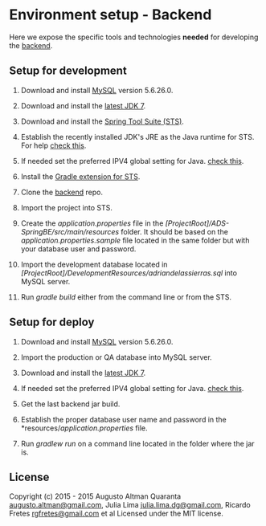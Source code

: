 Environment setup - Backend
=========

Here we expose the specific tools and technologies **needed** for developing the [backend](https://github.com/AdrianDeLasSierras/Backend).

Setup for development
-------------

1. Download and install [MySQL](http://www.mysql.com/downloads/) version 5.6.26.0.

2. Download and install the [latest JDK 7](http://www.oracle.com/technetwork/es/java/javase/downloads/jdk7-downloads-1880260.html).

3. Download and install the [Spring Tool Suite (STS)](https://spring.io/tools/sts).

4. Establish the recently installed JDK's JRE as the Java runtime for STS. For help [check this](http://stackoverflow.com/questions/25584564/change-enviornment-to-jdk-in-eclipse-luna).

5. If needed set the preferred IPV4 global setting for Java. [check this](http://stackoverflow.com/questions/11850655/how-can-i-disable-ipv6-stack-use-for-ipv4-ips-on-jre/11850724#11850724).

6. Install the [Gradle extension for STS](http://docs.spring.io/sts/docs/2.9.0.old/reference/html/gradle/installation.html).

7. Clone the [backend](https://github.com/AdrianDeLasSierras/Backend) repo.

8. Import the project into STS.

9. Create the *application.properties* file in the *[ProjectRoot]/ADS-SpringBE/src/main/resources* folder. It should be based on the *application.properties.sample* file located in the same folder but with your database user and password.

10. Import the development database located in *[ProjectRoot]/DevelopmentResources/adriandelassierras.sql* into MySQL server.

11. Run *gradle build* either from the command line or from the STS.

Setup for deploy
-------------

1. Download and install [MySQL](http://www.mysql.com/downloads/) version 5.6.26.0.

2. Import the production or QA database into MySQL server.

3. Download and install the [latest JDK 7](http://www.oracle.com/technetwork/es/java/javase/downloads/jdk7-downloads-1880260.html).

4. If needed set the preferred IPV4 global setting for Java. [check this](http://stackoverflow.com/questions/11850655/how-can-i-disable-ipv6-stack-use-for-ipv4-ips-on-jre/11850724#11850724).

5. Get the last backend jar build.

6. Establish the proper database user name and password in the *resources/*application.properties* file.

7. Run *gradlew run* on a command line located in the folder where the jar is.

License
-------------

Copyright (c) 2015 - 2015 Augusto Altman Quaranta <augusto.altman@gmail.com>, Julia Lima <julia.lima.dg@gmail.com>, Ricardo Fretes <rgfretes@gmail.com> et al Licensed under the MIT license.
